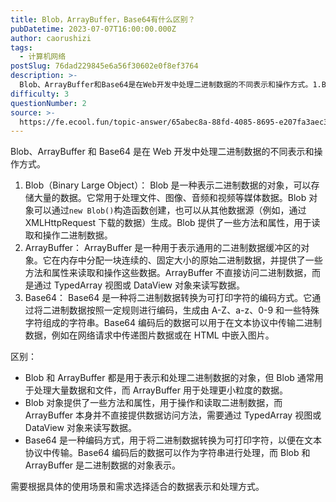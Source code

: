 ```yaml
---
title: Blob，ArrayBuffer，Base64有什么区别？
pubDatetime: 2023-07-07T16:00:00.000Z
author: caorushizi
tags:
  - 计算机网络
postSlug: 76dad229845e6a56f30602e0f8ef3764
description: >-
  Blob、ArrayBuffer和Base64是在Web开发中处理二进制数据的不同表示和操作方式。1.Blob（BinaryLargeObject）：Blob是一种表示二进制数据的对象，可以存储大量的
difficulty: 3
questionNumber: 2
source: >-
  https://fe.ecool.fun/topic-answer/65abec8a-88fd-4085-8695-e207fa3aec3f?orderBy=updateTime&order=desc&tagId=16
---
```


Blob、ArrayBuffer 和 Base64 是在 Web 开发中处理二进制数据的不同表示和操作方式。

1.  Blob（Binary Large Object）： Blob 是一种表示二进制数据的对象，可以存储大量的数据。它常用于处理文件、图像、音频和视频等媒体数据。Blob 对象可以通过`new Blob()`构造函数创建，也可以从其他数据源（例如，通过 XMLHttpRequest 下载的数据）生成。Blob 提供了一些方法和属性，用于读取和操作二进制数据。
2.  ArrayBuffer： ArrayBuffer 是一种用于表示通用的二进制数据缓冲区的对象。它在内存中分配一块连续的、固定大小的原始二进制数据，并提供了一些方法和属性来读取和操作这些数据。ArrayBuffer 不直接访问二进制数据，而是通过 TypedArray 视图或 DataView 对象来读写数据。
3.  Base64： Base64 是一种将二进制数据转换为可打印字符的编码方式。它通过将二进制数据按照一定规则进行编码，生成由 A-Z、a-z、0-9 和一些特殊字符组成的字符串。Base64 编码后的数据可以用于在文本协议中传输二进制数据，例如在网络请求中传递图片数据或在 HTML 中嵌入图片。

区别：

- Blob 和 ArrayBuffer 都是用于表示和处理二进制数据的对象，但 Blob 通常用于处理大量数据和文件，而 ArrayBuffer 用于处理更小粒度的数据。
- Blob 对象提供了一些方法和属性，用于操作和读取二进制数据，而 ArrayBuffer 本身并不直接提供数据访问方法，需要通过 TypedArray 视图或 DataView 对象来读写数据。
- Base64 是一种编码方式，用于将二进制数据转换为可打印字符，以便在文本协议中传输。Base64 编码后的数据可以作为字符串进行处理，而 Blob 和 ArrayBuffer 是二进制数据的对象表示。

需要根据具体的使用场景和需求选择适合的数据表示和处理方式。
